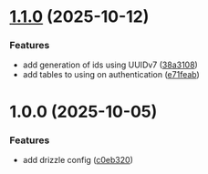 # [1.1.0](https://github.com/viniciusferreira7/url-shortener-api/compare/v1.0.0...v1.1.0) (2025-10-12)


### Features

* add generation of ids using UUIDv7 ([38a3108](https://github.com/viniciusferreira7/url-shortener-api/commit/38a3108824495e823b88f79c5ae53306f9184e68))
* add tables to using on authentication ([e71feab](https://github.com/viniciusferreira7/url-shortener-api/commit/e71feab89cb1b088379e298829af952bf5038018))

# 1.0.0 (2025-10-05)


### Features

* add drizzle config ([c0eb320](https://github.com/viniciusferreira7/url-shortener-api/commit/c0eb320fc2b7ea191dd59e4928efd3e784969664))
